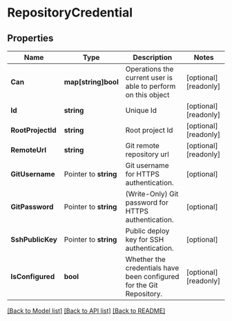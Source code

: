 # RepositoryCredential

## Properties

Name | Type | Description | Notes
------------ | ------------- | ------------- | -------------
**Can** | **map[string]bool** | Operations the current user is able to perform on this object | [optional] [readonly] 
**Id** | **string** | Unique Id | [optional] [readonly] 
**RootProjectId** | **string** | Root project Id | [optional] [readonly] 
**RemoteUrl** | **string** | Git remote repository url | [optional] [readonly] 
**GitUsername** | Pointer to **string** | Git username for HTTPS authentication. | [optional] 
**GitPassword** | Pointer to **string** | (Write-Only) Git password for HTTPS authentication. | [optional] 
**SshPublicKey** | Pointer to **string** | Public deploy key for SSH authentication. | [optional] 
**IsConfigured** | **bool** | Whether the credentials have been configured for the Git Repository. | [optional] [readonly] 

[[Back to Model list]](../README.md#documentation-for-models) [[Back to API list]](../README.md#documentation-for-api-endpoints) [[Back to README]](../README.md)


